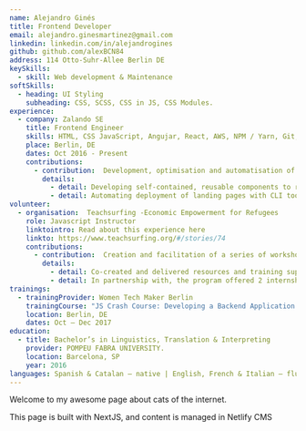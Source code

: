 ```yaml
---
name: Alejandro Ginés
title: Frontend Developer
email: alejandro.ginesmartinez@gmail.com
linkedin: linkedin.com/in/alejandrogines
github: github.com/alexBCN84
address: 114 Otto-Suhr-Allee Berlin DE
keySkills:
  - skill: Web development & Maintenance
softSkills:
  - heading: UI Styling
    subheading: CSS, SCSS, CSS in JS, CSS Modules.
experience:
  - company: Zalando SE
    title: Frontend Engineer
    skills: HTML, CSS JavaScript, Angujar, React, AWS, NPM / Yarn, Git, NodeJS
    place: Berlin, DE
    dates: Oct 2016 - Present
    contributions: 
      - contribution:  Development, optimisation and automatisation of Zalando Marketing Services Landing Pages Components Library
        details:
          - detail: Developing self-contained, reusable components to render highly customised layouts.
          - detail: Automating deployment of landing pages with CLI tool built on Node with Comander.js.
volunteer: 
  - organisation:  Teachsurfing -Economic Empowerment for Refugees
    role: Javascript Instructor 
    linktointro: Read about this experience here
    linkto: https://www.teachsurfing.org/#/stories/74
    contributions: 
      - contribution:  Creation and facilitation of a series of workshops around basic Javacript and the DOM
        details:
          - detail: Co-created and delivered resources and training supporting Syrian refugees to get into Berlin the Tech scene.
          - detail: In partnership with, the program offered 2 internships for most successful candidates.
trainings:
  - trainingProvider: Women Tech Maker Berlin
    trainingCourse: "JS Crash Course: Developing a Backend Application with NodeJS" 
    location: Berlin, DE
    dates: Oct – Dec 2017
education:
  - title: Bachelor’s in Linguistics, Translation & Interpreting
    provider: POMPEU FABRA UNIVERSITY.
    location: Barcelona, SP
    year: 2016
languages: Spanish & Catalan – native | English, French & Italian – fluent | German – intermediate level
---
```

Welcome to my awesome page about cats of the internet. 

This page is built with NextJS, and content is managed in Netlify CMS

